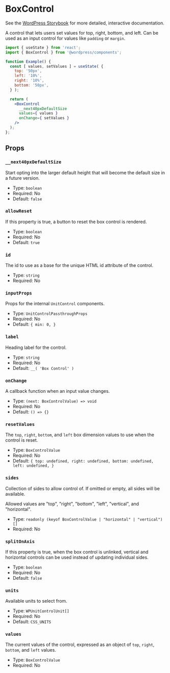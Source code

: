 # BoxControl

<!-- This file is generated automatically and cannot be edited directly. Make edits via TypeScript types and TSDocs. -->

<p class="callout callout-info">See the <a href="https://wordpress.github.io/gutenberg/?path=/docs/components-boxcontrol--docs">WordPress Storybook</a> for more detailed, interactive documentation.</p>

A control that lets users set values for top, right, bottom, and left. Can be
used as an input control for values like `padding` or `margin`.

```jsx
import { useState } from 'react';
import { BoxControl } from '@wordpress/components';

function Example() {
  const [ values, setValues ] = useState( {
    top: '50px',
    left: '10%',
    right: '10%',
    bottom: '50px',
  } );

  return (
    <BoxControl
      __next40pxDefaultSize
      values={ values }
      onChange={ setValues }
    />
  );
};
```
## Props

### `__next40pxDefaultSize`

Start opting into the larger default height that will become the default size in a future version.

 - Type: `boolean`
 - Required: No
 - Default: `false`

### `allowReset`

If this property is true, a button to reset the box control is rendered.

 - Type: `boolean`
 - Required: No
 - Default: `true`

### `id`

The id to use as a base for the unique HTML id attribute of the control.

 - Type: `string`
 - Required: No

### `inputProps`

Props for the internal `UnitControl` components.

 - Type: `UnitControlPassthroughProps`
 - Required: No
 - Default: `{
    	min: 0,
    }`

### `label`

Heading label for the control.

 - Type: `string`
 - Required: No
 - Default: `__( 'Box Control' )`

### `onChange`

A callback function when an input value changes.

 - Type: `(next: BoxControlValue) => void`
 - Required: No
 - Default: `() => {}`

### `resetValues`

The `top`, `right`, `bottom`, and `left` box dimension values to use when the control is reset.

 - Type: `BoxControlValue`
 - Required: No
 - Default: `{
    	top: undefined,
    	right: undefined,
    	bottom: undefined,
    	left: undefined,
    }`

### `sides`

Collection of sides to allow control of. If omitted or empty, all sides will be available.

Allowed values are "top", "right", "bottom", "left", "vertical", and "horizontal".

 - Type: `readonly (keyof BoxControlValue | "horizontal" | "vertical")[]`
 - Required: No

### `splitOnAxis`

If this property is true, when the box control is unlinked, vertical and horizontal controls
can be used instead of updating individual sides.

 - Type: `boolean`
 - Required: No
 - Default: `false`

### `units`

Available units to select from.

 - Type: `WPUnitControlUnit[]`
 - Required: No
 - Default: `CSS_UNITS`

### `values`

The current values of the control, expressed as an object of `top`, `right`, `bottom`, and `left` values.

 - Type: `BoxControlValue`
 - Required: No

